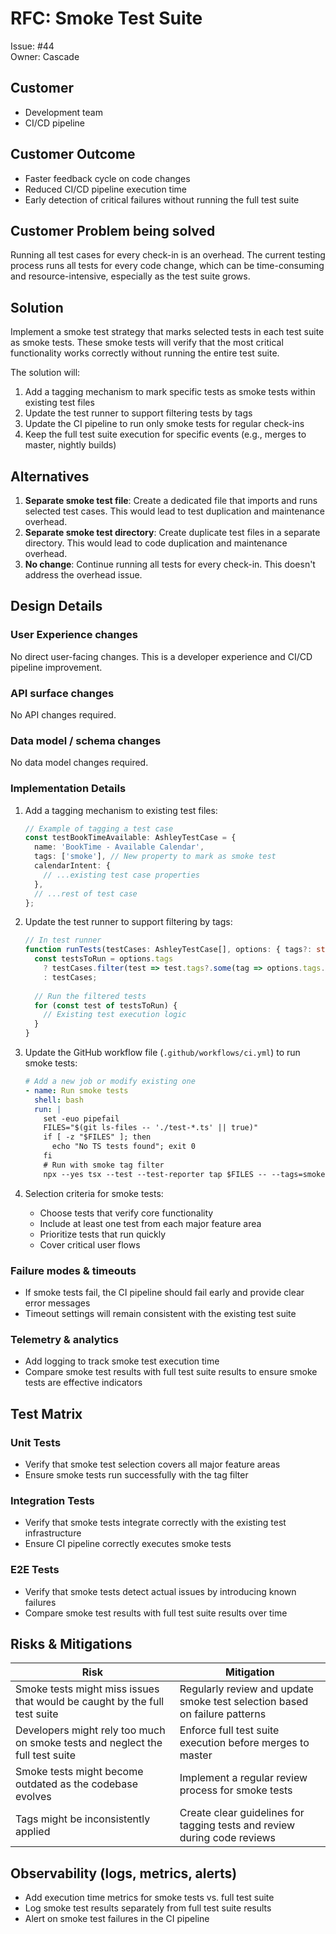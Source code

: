 # RFC: Smoke Test Suite

Issue: #44  
Owner: Cascade

## Customer 
- Development team
- CI/CD pipeline

## Customer Outcome
- Faster feedback cycle on code changes
- Reduced CI/CD pipeline execution time
- Early detection of critical failures without running the full test suite

## Customer Problem being solved
Running all test cases for every check-in is an overhead. The current testing process runs all tests for every code change, which can be time-consuming and resource-intensive, especially as the test suite grows.

## Solution
Implement a smoke test strategy that marks selected tests in each test suite as smoke tests. These smoke tests will verify that the most critical functionality works correctly without running the entire test suite.

The solution will:
1. Add a tagging mechanism to mark specific tests as smoke tests within existing test files
2. Update the test runner to support filtering tests by tags
3. Update the CI pipeline to run only smoke tests for regular check-ins
4. Keep the full test suite execution for specific events (e.g., merges to master, nightly builds)

## Alternatives
1. **Separate smoke test file**: Create a dedicated file that imports and runs selected test cases. This would lead to test duplication and maintenance overhead.
2. **Separate smoke test directory**: Create duplicate test files in a separate directory. This would lead to code duplication and maintenance overhead.
3. **No change**: Continue running all tests for every check-in. This doesn't address the overhead issue.

## Design Details

### User Experience changes
No direct user-facing changes. This is a developer experience and CI/CD pipeline improvement.

### API surface changes
No API changes required.

### Data model / schema changes
No data model changes required.

### Implementation Details
1. Add a tagging mechanism to existing test files:
   ```typescript
   // Example of tagging a test case
   const testBookTimeAvailable: AshleyTestCase = {
     name: 'BookTime - Available Calendar',
     tags: ['smoke'], // New property to mark as smoke test
     calendarIntent: {
       // ...existing test case properties
     },
     // ...rest of test case
   };
   ```

2. Update the test runner to support filtering by tags:
   ```typescript
   // In test runner
   function runTests(testCases: AshleyTestCase[], options: { tags?: string[] } = {}) {
     const testsToRun = options.tags 
       ? testCases.filter(test => test.tags?.some(tag => options.tags.includes(tag)))
       : testCases;
     
     // Run the filtered tests
     for (const test of testsToRun) {
       // Existing test execution logic
     }
   }
   ```

3. Update the GitHub workflow file (`.github/workflows/ci.yml`) to run smoke tests:
   ```yaml
   # Add a new job or modify existing one
   - name: Run smoke tests
     shell: bash
     run: |
       set -euo pipefail
       FILES="$(git ls-files -- './test-*.ts' || true)"
       if [ -z "$FILES" ]; then
         echo "No TS tests found"; exit 0
       fi
       # Run with smoke tag filter
       npx --yes tsx --test --test-reporter tap $FILES -- --tags=smoke
   ```

4. Selection criteria for smoke tests:
   - Choose tests that verify core functionality
   - Include at least one test from each major feature area
   - Prioritize tests that run quickly
   - Cover critical user flows

### Failure modes & timeouts
- If smoke tests fail, the CI pipeline should fail early and provide clear error messages
- Timeout settings will remain consistent with the existing test suite

### Telemetry & analytics
- Add logging to track smoke test execution time
- Compare smoke test results with full test suite results to ensure smoke tests are effective indicators

## Test Matrix

### Unit Tests
- Verify that smoke test selection covers all major feature areas
- Ensure smoke tests run successfully with the tag filter

### Integration Tests
- Verify that smoke tests integrate correctly with the existing test infrastructure
- Ensure CI pipeline correctly executes smoke tests

### E2E Tests
- Verify that smoke tests detect actual issues by introducing known failures
- Compare smoke test results with full test suite results over time

## Risks & Mitigations

| Risk | Mitigation |
|------|------------|
| Smoke tests might miss issues that would be caught by the full test suite | Regularly review and update smoke test selection based on failure patterns |
| Developers might rely too much on smoke tests and neglect the full test suite | Enforce full test suite execution before merges to master |
| Smoke tests might become outdated as the codebase evolves | Implement a regular review process for smoke tests |
| Tags might be inconsistently applied | Create clear guidelines for tagging tests and review during code reviews |

## Observability (logs, metrics, alerts)
- Add execution time metrics for smoke tests vs. full test suite
- Log smoke test results separately from full test suite results
- Alert on smoke test failures in the CI pipeline
